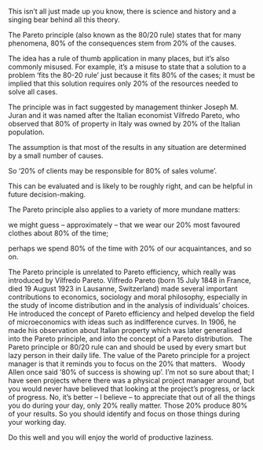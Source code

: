 This isn’t all just made up you know, there is science and history and a singing bear behind all this theory.   




The Pareto principle (also known as the 80/20 rule) states that for many phenomena, 80% of the consequences stem from 20% of the causes.



The idea has a rule of thumb application in many places, but it’s also commonly misused. For example, it’s a misuse to state that a solution to a problem ‘fits the 80-20 rule’ just because it fits 80% of the cases; it must be implied that this solution requires only 20% of the resources needed to solve all cases.  




The principle was in fact suggested by management thinker Joseph M. Juran and it was named after the Italian economist Vilfredo Pareto, who observed that 80% of property in Italy was owned by 20% of the Italian population.



The assumption is that most of the results in any situation are determined by a small number of causes.   



So ‘20% of clients may be responsible for 80% of sales volume’. 


This can be evaluated and is likely to be roughly right, and can be helpful in future decision-making.


The Pareto principle also applies to a variety of more mundane matters: 


we might guess – approximately – that we wear our 20% most favoured clothes about 80% of the time; 


perhaps we spend 80% of the time with 20% of our acquaintances, and so on.  



The Pareto principle is unrelated to Pareto efficiency, which really was introduced by Vilfredo Pareto. Vilfredo Pareto (born 15 July 1848 in France, died 19 August 1923 in Lausanne, Switzerland) made several important contributions to economics, sociology and moral philosophy, especially in the study of income distribution and in the analysis of individuals’ choices. He introduced the concept of Pareto efficiency and helped develop the field of microeconomics with ideas such as indifference curves. In 1906, he made his observation about Italian property which was later generalised into the Pareto principle, and into the concept of a Pareto distribution.   The Pareto principle or 80/20 rule can and should be used by every smart but lazy person in their daily life. The value of the Pareto principle for a project manager is that it reminds you to focus on the 20% that matters.   Woody Allen once said ‘80% of success is showing up’. I’m not so sure about that; I have seen projects where there was a physical project manager around, but you would never have believed that looking at the project’s progress, or lack of progress. No, it’s better – I believe – to appreciate that out of all the things you do during your day, only 20% really matter. Those 20% produce 80% of your results. So you should identify and focus on those things during your working day.  




Do this well and you will enjoy the world of productive laziness.

